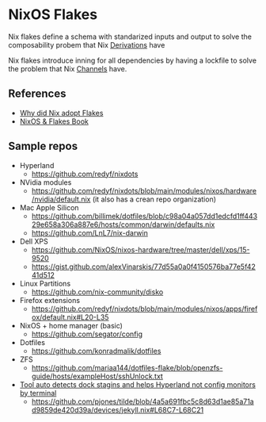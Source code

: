 # NixOS Flakes

Nix flakes define a schema with standarized inputs and output to solve the composability probem that Nix [Derivations](https://nixos.org/manual/nix/stable/language/derivations.html) have

Nix flakes introduce inning for all dependencies by having a lockfile to solve the problem that Nix [Channels](https://matthewbauer.us/blog/channel-changing.html) have.

## References

* [Why did Nix adopt Flakes](https://www.jetpack.io/blog/why-did-nix-adopt-flakes/)
* [NixOS & Flakes Book](https://nixos-and-flakes.thiscute.world/)

## Sample repos

* Hyperland
  * https://github.com/redyf/nixdots
* NVidia modules
  * https://github.com/redyf/nixdots/blob/main/modules/nixos/hardware/nvidia/default.nix (it also has a crean repo organization)
* Mac Apple Silicon
  * https://github.com/billimek/dotfiles/blob/c98a04a057dd1edcfd1ff44329e658a306a887e6/hosts/common/darwin/defaults.nix
  * https://github.com/LnL7/nix-darwin
* Dell XPS
  * https://github.com/NixOS/nixos-hardware/tree/master/dell/xps/15-9520
  * https://gist.github.com/alexVinarskis/77d55a0a0f4150576ba77e5f4241d512
* Linux Partitions
  * https://github.com/nix-community/disko
* Firefox extensions
  * https://github.com/redyf/nixdots/blob/main/modules/nixos/apps/firefox/default.nix#L20-L35
* NixOS + home manager (basic)
  * https://github.com/segator/config
* Dotfiles
  * https://github.com/konradmalik/dotfiles
* ZFS
  * https://github.com/mariaa144/dotfiles-flake/blob/openzfs-guide/hosts/exampleHost/sshUnlock.txt
* [Tool auto detects dock stagins and helps Hyperland not config monitors by terminal]()
  * https://github.com/pjones/tilde/blob/4a5a691fbc5c8d63d1ae85a71ad9859de420d39a/devices/jekyll.nix#L68C7-L68C21


